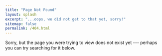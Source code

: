 ```yaml
---
title: "Page Not Found"
layout: splash
excerpt: "...oops, we did not get to that yet, sorry!"
sitemap: false
permalink: /404.html
---
```


Sorry, but the page you were trying to view does not exist yet --- perhaps you can try searching for it below.

<script type="text/javascript">
  var GOOG_FIXURL_LANG = 'en';
  var GOOG_FIXURL_SITE = '{{ site.url }}'
</script>
<script type="text/javascript"
  src="//linkhelp.clients.google.com/tbproxy/lh/wm/fixurl.js">
</script>

